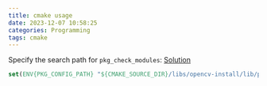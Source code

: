 ```yaml
---
title: cmake usage
date: 2023-12-07 10:58:25
categories: Programming
tags: cmake
---
```


Specify the search path for `pkg_check_modules`: [Solution](https://stackoverflow.com/questions/44487053/set-pkg-config-path-in-cmake)

```cmake
set(ENV{PKG_CONFIG_PATH} "${CMAKE_SOURCE_DIR}/libs/opencv-install/lib/pkgconfig")
```

